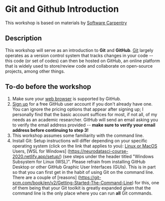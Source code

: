 # Git and Github Introduction
This workshop is based on materials by [Software Carpentry](https://www.software-carpentry.org/)

## Description
This workshop will serve as an introduction to **Git** and **GitHub**. [Git](https://git-scm.com/book/en/v2) largely operates as a version control system that tracks changes in your code -- this code (or set of codes) can then be hosted on GitHub, an online platform that is widely used to store/review code and collaborate on open-source projects, among other things.
## To-do before the workshop
1. Make sure your [web browser](https://help.github.com/en/articles/supported-browsers) is supported by GitHub.
2. [Sign up](https://github.com/join) for a free GitHub user account if you don't already have one. You can ignore the pricing options that appear after signing up; I personally find that the basic account suffices for most, if not all, of my needs as an academic researcher. GitHub will send an email asking you to verify the email address provided -- **make sure to verify your email address before continuing to step 3!**
3. This workshop assumes some familiarity with the command line. 
4. Install Git: Setup instructions will differ depending on your specific operating system (click on the link that applies to you): [Linux or MacOS](https://git-scm.com/book/en/v2/Getting-Started-Installing-Git) Users, [WSL for Windows] (https://neurodatasci-course-2020.netlify.app/setup/) (see steps under the header titled "Windows Subsystem for Linux (WSL)". Please refrain from installing GitHub Desktop or other GitHub Graphic User Interfaces (GUIs). This is in part so that you can first get in the habit of using Git on the command line. There are a couple of [reasons] (https://git-scm.com/book/en/v2/Getting-Started-The-Command-Line) for this, one of them being that your Git toolkit is greatly expanded given that the command line is the only place where you can run **all** Git commands.
